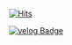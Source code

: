 [![Hits](https://hits.seeyoufarm.com/api/count/incr/badge.svg?url=https%3A%2F%2Fgithub.com%2FCHERISH61111%2Fhit-counter&count_bg=%23B3C5FF&title_bg=%23788DED&icon=github.svg&icon_color=%23E7E7E7&title=GitHub&edge_flat=false)](https://hits.seeyoufarm.com)

[![velog Badge](https://img.shields.io/badge/Velog-20C997?style=flat-square&logo=velog&link=https://www.youtube.com/c/kyleschool)](https://velog.io/@cherry611)


<!--
**CHERRY-611/CHERRY-611** is a ✨ _special_ ✨ repository because its `README.md` (this file) appears on your GitHub profile.

Here are some ideas to get you started:

- 🔭 I’m currently working on ...
- 🌱 I’m currently learning ...
- 👯 I’m looking to collaborate on ...
- 🤔 I’m looking for help with ...
- 💬 Ask me about ...
- 📫 How to reach me: ...
- 😄 Pronouns: ...
- ⚡ Fun fact: ...
-->
